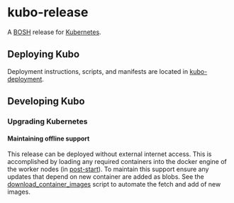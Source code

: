 # kubo-release
A [BOSH](http://bosh.io/) release for [Kubernetes](http://kubernetes.io).

## Deploying Kubo
Deployment instructions, scripts, and manifests are located in [kubo-deployment](https://github.com/pivotal-cf-experimental/kubo-deployment).

## Developing Kubo

### Upgrading Kubernetes

#### Maintaining offline support
This release can be deployed without external internet access. This is accomplished by loading any required containers into the docker engine of the worker nodes (in [post-start](./jobs/kubelet/templates/bin/post-start.erb)). To maintain this support ensure any updates that depend on new container are added as blobs. See the [download_container_images](./script/download_container_images) script to automate the fetch and add of new images.

#
#
#
